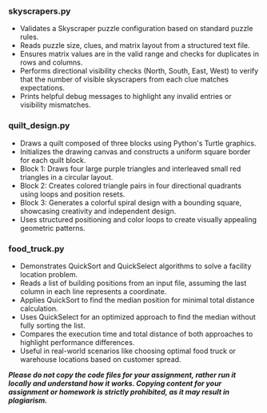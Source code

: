 ### skyscrapers.py
- Validates a Skyscraper puzzle configuration based on standard puzzle rules.
- Reads puzzle size, clues, and matrix layout from a structured text file.
- Ensures matrix values are in the valid range and checks for duplicates in rows and columns.
- Performs directional visibility checks (North, South, East, West) to verify that the number of visible skyscrapers from each clue matches expectations.
- Prints helpful debug messages to highlight any invalid entries or visibility mismatches.


### quilt_design.py
- Draws a quilt composed of three blocks using Python's Turtle graphics.
- Initializes the drawing canvas and constructs a uniform square border for each quilt block.
- Block 1: Draws four large purple triangles and interleaved small red triangles in a circular layout.
- Block 2: Creates colored triangle pairs in four directional quadrants using loops and position resets.
- Block 3: Generates a colorful spiral design with a bounding square, showcasing creativity and independent design.
- Uses structured positioning and color loops to create visually appealing geometric patterns.


### food_truck.py
- Demonstrates QuickSort and QuickSelect algorithms to solve a facility location problem.
- Reads a list of building positions from an input file, assuming the last column in each line represents a coordinate.
- Applies QuickSort to find the median position for minimal total distance calculation.
- Uses QuickSelect for an optimized approach to find the median without fully sorting the list.
- Compares the execution time and total distance of both approaches to highlight performance differences.
- Useful in real-world scenarios like choosing optimal food truck or warehouse locations based on customer spread.


***Please do not copy the code files for your assignment, rather run it locally and understand how it works. Copying content for your assignment or homework is strictly prohibited, as it may result in plagiarism.***
